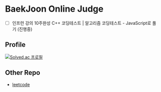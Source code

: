 # BaekJoon Online Judge

- [ ] 인프런 강의 10주완성 C++ 코딩테스트 | 알고리즘 코딩테스트 - JavaScript로 풀기 (진행중)

## Profile

[![Solved.ac 프로필](https://mazassumnida.wtf/api/generate_badge?boj=seungwoo321)](https://solved.ac/seungwoo321)

## Other Repo

- [leetcode](https://github.com/Seungwoo321/leetcode)
